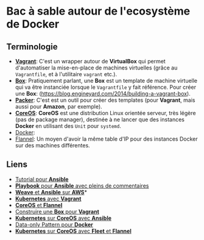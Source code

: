 # Bac à sable autour de l'ecosystème de Docker
## Terminologie
* **[Vagrant](https://www.vagrantup.com/)**: C'est un wrapper autour de **VirtualBox** qui permet d'automatiser la mise-en-place de machines virtuelles (grâce au `Vagrantfile`, et à l'utilitaire `vagrant` etc.).
 * **[Box](http://docs.vagrantup.com/v2/boxes.html)**: Pratiquement parlant, une **Box** est un template de machine virtuelle qui va être instanciée lorsque le `Vagrantfile` y fait référence. Pour créer une **Box**: (https://blog.engineyard.com/2014/building-a-vagrant-box).
 * **[Packer](https://www.packer.io/)**: C'est est un outil pour créer des templates (pour **Vagrant**, mais aussi pour **Amazon**, par exemple). 
* **[CoreOS](https://coreos.com/)**: **CoreOS** est une distribution Linux orientée serveur, très légère (pas de package manager), destinée à ne lancer que des instances **Docker** en utilisant des `Unit` pour `systemd`. 
* [Docker](about:blank):
* [Flannel](about:blank): Un moyen d'avoir la même table d'IP pour des instances Docker sur des machines différentes. 

## Liens
* [Tutorial pour **Ansible**](https://github.com/leucos/ansible-tuto)
* [**Playbook** pour **Ansible** avec pleins de commentaires](https://gist.github.com/marktheunissen/2979474)
* [**Weave** et **Ansible** sur **AWS**](http://weave.works/guides/weave-ansible-docker-haproxy-aws.html)*
* [**Kubernetes** avec **Vagrant**](http://lollyrock.com/articles/kubernetes-vagrant/)
* [**CoreOS** et **Flannel**](https://sreeninet.wordpress.com/2015/01/18/docker-networking-coreos-flannel/)
* [Construire une **Box** pour **Vagrant**](https://blog.engineyard.com/2014/building-a-vagrant-box)
* [**Kubernetes** sur **CoreOS** avec **Ansible**](https://github.com/erikdejonge/coreos-kubernetes-vagrant-ansible-demo)
* [Data-only Pattern pour **Docker**](http://container42.com/2013/12/16/persistent-volumes-with-docker-container-as-volume-pattern/)
* [**Kubernetes** sur **CoreOS** avec **Fleet** et **Flannel**](https://github.com/kelseyhightower/kubernetes-fleet-tutorial)
